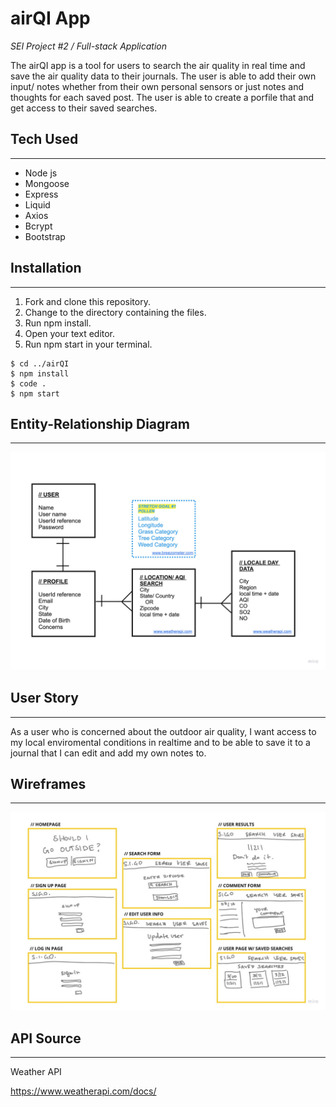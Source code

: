 # airQI App

*SEI Project #2 / Full-stack Application*

The airQI app is a tool for users to search the air quality in real time and save the air quality data to their journals. The user is able to add their own input/ notes whether from their own personal sensors or just notes and thoughts for each saved post. The user is able to create a porfile that and get access to their saved searches. 

## Tech Used
___

- Node js
- Mongoose
- Express
- Liquid
- Axios
- Bcrypt
- Bootstrap

## Installation
___

1. Fork and clone this repository.
2. Change to the directory containing the files.
3. Run npm install.
4. Open your text editor.
5. Run npm start in your terminal. 

```
$ cd ../airQI
$ npm install
$ code .
$ npm start
```

## Entity-Relationship Diagram
___

![models](readme-images/erd.jpg)

## User Story
___

As a user who is concerned about the outdoor air quality, I want access to my local enviromental conditions in realtime and to be able to save it to a journal that I can edit and add my own notes to. 

## Wireframes
___

![wire frames](readme-images/wireframes.jpg)


## API Source
___
Weather API

https://www.weatherapi.com/docs/
